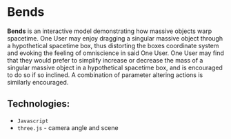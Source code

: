 # Bends

__Bends__ is an interactive model demonstrating how massive objects warp spacetime. One User may enjoy dragging a singular massive object through a hypothetical spacetime box, thus distorting the boxes coordinate system and evoking the feeling of omniscience in said One User. One User may find that they would prefer to simplify increase or decrease the mass of a singular massive object in a hypothetical spacetime box, and is encouraged to do so if so inclined. A combination of parameter altering actions is similarly encouraged.

## Technologies:

-  `Javascript`
- `three.js` - camera angle and scene
